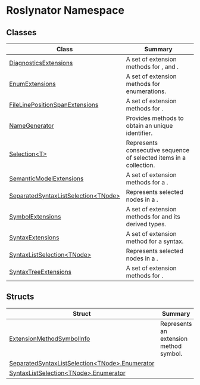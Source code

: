 # Roslynator Namespace

## Classes

| Class | Summary |
| ----- | ------- |
| [DiagnosticsExtensions](DiagnosticsExtensions/README.md) | A set of extension methods for ,  and \. |
| [EnumExtensions](EnumExtensions/README.md) | A set of extension methods for enumerations\. |
| [FileLinePositionSpanExtensions](FileLinePositionSpanExtensions/README.md) | A set of extension methods for \. |
| [NameGenerator](NameGenerator/README.md) | Provides methods to obtain an unique identifier\. |
| [Selection\<T>](Selection-1/README.md) | Represents consecutive sequence of selected items in a collection\. |
| [SemanticModelExtensions](SemanticModelExtensions/README.md) | A set of extension methods for a \. |
| [SeparatedSyntaxListSelection\<TNode>](SeparatedSyntaxListSelection-1/README.md) | Represents selected nodes in a \. |
| [SymbolExtensions](SymbolExtensions/README.md) | A set of extension methods for  and its derived types\. |
| [SyntaxExtensions](SyntaxExtensions/README.md) | A set of extension method for a syntax\. |
| [SyntaxListSelection\<TNode>](SyntaxListSelection-1/README.md) | Represents selected nodes in a \. |
| [SyntaxTreeExtensions](SyntaxTreeExtensions/README.md) | A set of extension methods for \. |

## Structs

| Struct | Summary |
| ------ | ------- |
| [ExtensionMethodSymbolInfo](ExtensionMethodSymbolInfo/README.md) | Represents an extension method symbol\. |
| [SeparatedSyntaxListSelection\<TNode>.Enumerator](SeparatedSyntaxListSelection-1/Enumerator/README.md) | |
| [SyntaxListSelection\<TNode>.Enumerator](SyntaxListSelection-1/Enumerator/README.md) | |

